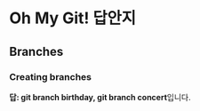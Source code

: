# Oh My Git! 답안지
## Branches
### Creating branches
**답: git branch birthday, git branch concert**입니다.
